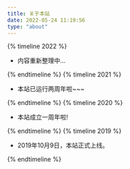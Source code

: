```yaml
---
title: 关于本站
date: 2022-05-24 11:19:56
type: "about"
---
```


{% timeline 2022 %}
<!-- timeline 09-01 -->
- 内容重新整理中...
<!-- endtimeline -->
{% endtimeline %}
{% timeline 2021 %}
<!-- timeline 10-09 -->
- 本站已运行两周年啦~~~
<!-- endtimeline -->
{% endtimeline %}
{% timeline 2020 %}
<!-- timeline 10-09 -->
- 本站成立一周年啦!
<!-- endtimeline -->
{% endtimeline %}
{% timeline 2019 %}
<!-- timeline 10-09 -->
- 2019年10月9日，本站正式上线。
<!-- endtimeline -->
{% endtimeline %}
